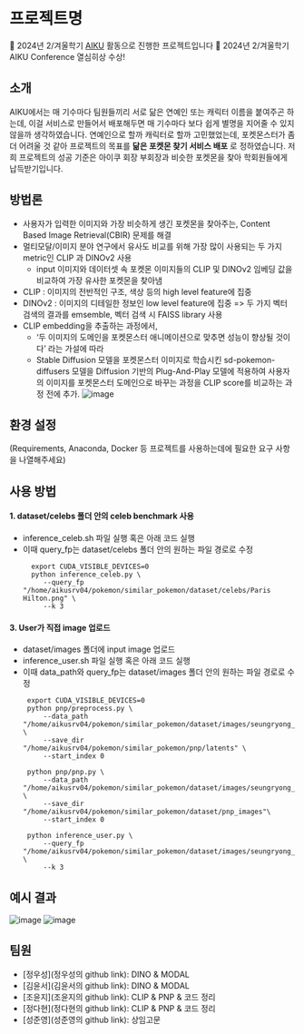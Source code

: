 # 프로젝트명

📢 2024년 2/겨울학기 [AIKU](https://github.com/AIKU-Official) 활동으로 진행한 프로젝트입니다
🎉 2024년 2/겨울학기 AIKU Conference 열심히상 수상!

## 소개
AIKU에서는 매 기수마다 팀원들끼리 서로 닮은 연예인 또는 캐릭터 이름을 붙여주곤 하는데, 이걸 서비스로 만들어서 배포해두면 매 기수마다 보다 쉽게 별명을 지어줄 수 있지 않을까 생각하였습니다. 연예인으로 할까 캐릭터로 할까 고민했었는데, 포켓몬스터가 좀 더 어려울 것 같아 프로젝트의 목표를 **닮은 포켓몬 찾기 서비스 배포** 로 정하였습니다. 저희 프로젝트의 성공 기준은 아이쿠 회장 부회장과 비슷한 포켓몬을 찾아 학회원들에게 납득받기입니다.

## 방법론
- 사용자가 입력한 이미지와 가장 비슷하게 생긴 포켓몬을 찾아주는, Content Based Image Retrieval(CBIR) 문제를 해결
- 멀티모달/이미지 분야 연구에서 유사도 비교를 위해 가장 많이 사용되는 두 가지 metric인 CLIP 과 DINOv2 사용
  - input 이미지와 데이터셋 속 포켓몬 이미지들의 CLIP 및 DINOv2 임베딩 값을 비교하여 가장 유사한 포켓몬을 찾아냄
- CLIP : 이미지의 전반적인 구조, 색상 등의 high level feature에 집중
- DINOv2 : 이미지의 디테일한 정보인 low level feature에 집중
=> 두 가지 벡터 검색의 결과를 emsemble, 벡터 검색 시 FAISS library 사용
- CLIP embedding을 추출하는 과정에서,
  - ‘두 이미지의 도메인을 포켓몬스터 애니메이션으로 맞추면 성능이 향상될 것이다’ 라는 가설에 따라
  - Stable Diffusion 모델을 포켓몬스터 이미지로 학습시킨 sd-pokemon-diffusers 모델을 Diffusion 기반의 Plug-And-Play 모델에 적용하여 사용자의 이미지를 포켓몬스터 도메인으로 바꾸는 과정을 CLIP score를 비교하는 과정 전에 추가.
![image](https://github.com/user-attachments/assets/d869e09f-24a9-475d-8f50-f12c52732dea)


## 환경 설정

(Requirements, Anaconda, Docker 등 프로젝트를 사용하는데에 필요한 요구 사항을 나열해주세요)

## 사용 방법
#### 1. dataset/celebs 폴더 안의 celeb benchmark 사용
- inference_celeb.sh 파일 실행 혹은 아래 코드 실행
- 이때 query_fp는 dataset/celebs 폴더 안의 원하는 파일 경로로 수정
   ```
     export CUDA_VISIBLE_DEVICES=0
     python inference_celeb.py \
        --query_fp "/home/aikusrv04/pokemon/similar_pokemon/dataset/celebs/Paris Hilton.png" \
        --k 3
   ```
#### 3. User가 직접 image 업로드
- dataset/images 폴더에 input image 업로드
- inference_user.sh 파일 실행 혹은 아래 코드 실행
- 이때 data_path와 query_fp는 dataset/images 폴더 안의 원하는 파일 경로로 수정
   ```
    export CUDA_VISIBLE_DEVICES=0
    python pnp/preprocess.py \
        --data_path "/home/aikusrv04/pokemon/similar_pokemon/dataset/images/seungryong_kim.jpg" \
        --save_dir "/home/aikusrv04/pokemon/similar_pokemon/pnp/latents" \
        --start_index 0
    
    python pnp/pnp.py \
        --data_path "/home/aikusrv04/pokemon/similar_pokemon/dataset/images/seungryong_kim.jpg" \
        --save_dir "/home/aikusrv04/pokemon/similar_pokemon/dataset/pnp_images"\
        --start_index 0
    
    python inference_user.py \
        --query_fp "/home/aikusrv04/pokemon/similar_pokemon/dataset/images/seungryong_kim.jpg" \
        --k 3
   ```


## 예시 결과
![image](https://github.com/user-attachments/assets/da434bc0-4747-4f7f-9eac-1cdf3c10e1ab)
![image](https://github.com/user-attachments/assets/f3110386-e02a-4b8d-a7d0-96be0349b591)


## 팀원
- [정우성](정우성의 github link): DINO & MODAL
- [김윤서](김윤서의 github link): DINO & MODAL
- [조윤지](조윤지의 github link): CLIP & PNP & 코드 정리
- [정다현](정다현의 github link): CLIP & PNP & 코드 정리
- [성준영](성준영의 github link): 상임고문
